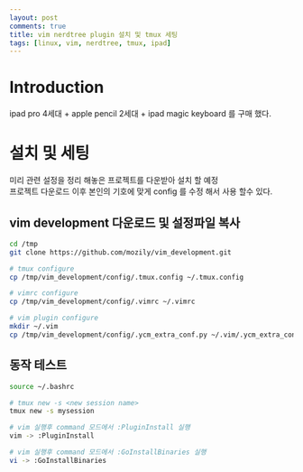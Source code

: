 ```yaml
---
layout: post
comments: true
title: vim nerdtree plugin 설치 및 tmux 세팅
tags: [linux, vim, nerdtree, tmux, ipad] 
---
```


# Introduction

ipad pro 4세대 + apple pencil 2세대 + ipad magic keyboard 를 구매 했다.  

# 설치 및 세팅

미리 관련 설정을 정리 해놓은 프로젝트를 다운받아 설치 할 예정  
프로젝트 다운로드 이후 본인의 기호에 맞게 config 를 수정 해서 사용 할수 있다.  

## vim development 다운로드 및 설정파일 복사

```bash
cd /tmp
git clone https://github.com/mozily/vim_development.git

# tmux configure
cp /tmp/vim_development/config/.tmux.config ~/.tmux.config

# vimrc configure
cp /tmp/vim_development/config/.vimrc ~/.vimrc

# vim plugin configure
mkdir ~/.vim
cp /tmp/vim_development/config/.ycm_extra_conf.py ~/.vim/.ycm_extra_conf.py
```

## 동작 테스트

```bash
source ~/.bashrc

# tmux new -s <new session name>
tmux new -s mysession

# vim 실행후 command 모드에서 :PluginInstall 실행
vim -> :PluginInstall

# vim 실행후 command 모드에서 :GoInstallBinaries 실행
vi -> :GoInstallBinaries 
```